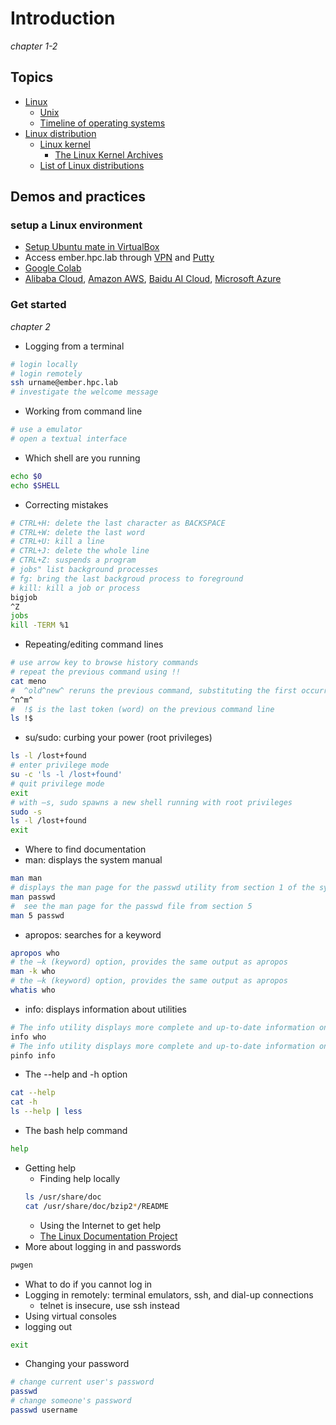 

# Introduction
*chapter 1-2*

## Topics
* [Linux](https://en.wikipedia.org/wiki/Linux)
  * [Unix](https://en.wikipedia.org/wiki/Unix)
  * [Timeline of operating systems](https://en.wikipedia.org/wiki/Timeline_of_operating_systems)
* [Linux distribution](https://en.wikipedia.org/wiki/Linux_distribution)
  * [Linux kernel](https://en.wikipedia.org/wiki/Linux_kernel)
    * [The Linux Kernel Archives](https://www.kernel.org/)
  * [List of Linux distributions](https://en.wikipedia.org/wiki/List_of_Linux_distributions)

## Demos and practices

### setup a Linux environment
  * [Setup Ubuntu mate in VirtualBox](https://youtu.be/ZGJi20F2eqA)
  * Access ember.hpc.lab through [VPN](https://vpn.floridapoly.edu/) and [Putty](https://www.putty.org/)
  * [Google Colab](https://colab.research.google.com/)
  * [Alibaba Cloud](https://us.alibabacloud.com/), [Amazon AWS](https://aws.amazon.com/), [Baidu AI Cloud](https://login.bce.baidu.com/), [Microsoft Azure](https://azure.microsoft.com/)

### Get started
*chapter 2*

* Logging from a terminal
```bash
# login locally
# login remotely
ssh urname@ember.hpc.lab
# investigate the welcome message
```
* Working from command line
```bash
# use a emulator
# open a textual interface
```
* Which shell are you running
```bash
echo $0
echo $SHELL
```
* Correcting mistakes
```bash
# CTRL+H: delete the last character as BACKSPACE
# CTRL+W: delete the last word
# CTRL+U: kill a line
# CTRL+J: delete the whole line
# CTRL+Z: suspends a program
# jobs" list background processes
# fg: bring the last backgroud process to foreground
# kill: kill a job or process
bigjob
^Z
jobs
kill -TERM %1
```
* Repeating/editing command lines
```bash
# use arrow key to browse history commands
# repeat the previous command using !!
cat meno
#  ^old^new^ reruns the previous command, substituting the first occurrence of the string old with new
^n^m^
#  !$ is the last token (word) on the previous command line
ls !$
```
* su/sudo: curbing your power (root privileges)
```bash
ls -l /lost+found
# enter privilege mode
su -c 'ls -l /lost+found'
# quit privilege mode
exit
# with –s, sudo spawns a new shell running with root privileges
sudo -s 
ls -l /lost+found
exit
```
* Where to find documentation
* man: displays the system manual
```bash
man man
# displays the man page for the passwd utility from section 1 of the system manual
man passwd
#  see the man page for the passwd file from section 5
man 5 passwd
```  
* apropos: searches for a keyword
```bash
apropos who
# the –k (keyword) option, provides the same output as apropos
man -k who
# the –k (keyword) option, provides the same output as apropos
whatis who
```
* info: displays information about utilities
```bash
# The info utility displays more complete and up-to-date information on GNU utilities than does man.
info who
# The info utility displays more complete and up-to-date information on GNU utilities than does man.
pinfo info  
```
* The --help and -h option
```bash
cat --help
cat -h
ls --help | less
```
* The bash help command
```bash
help
```
* Getting help
  * Finding help locally
  ```bash
  ls /usr/share/doc
  cat /usr/share/doc/bzip2*/README
  ```
  * Using the Internet to get help
  * [The Linux Documentation Project](https://tldp.org/)
* More about logging in and passwords
```bash
pwgen
```
* What to do if you cannot log in
* Logging in remotely: terminal emulators, ssh, and dial-up connections
  * telnet is insecure, use ssh instead
* Using virtual consoles
* logging out
```bash
exit
```
* Changing your password
```bash
# change current user's password
passwd
# change someone's password
passwd username
```
